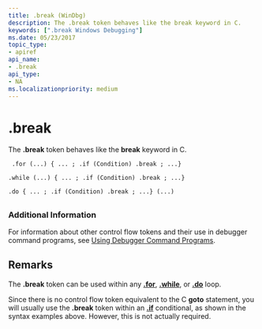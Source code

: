 ```yaml
---
title: .break (WinDbg)
description: The .break token behaves like the break keyword in C.
keywords: [".break Windows Debugging"]
ms.date: 05/23/2017
topic_type:
- apiref
api_name:
- .break
api_type:
- NA
ms.localizationpriority: medium
---
```


# .break


The **.break** token behaves like the **break** keyword in C.

```dbgcmd
 .for (...) { ... ; .if (Condition) .break ; ...} 

.while (...) { ... ; .if (Condition) .break ; ...} 

.do { ... ; .if (Condition) .break ; ...} (...) 
```

## <span id="ddk_token_break_dbg"></span><span id="DDK_TOKEN_BREAK_DBG"></span>


### <span id="Additional_Information"></span><span id="additional_information"></span><span id="ADDITIONAL_INFORMATION"></span>Additional Information

For information about other control flow tokens and their use in debugger command programs, see [Using Debugger Command Programs](using-debugger-command-programs.md).

## Remarks

The **.break** token can be used within any [**.for**](-for.md), [**.while**](-while.md), or [**.do**](-do.md) loop.

Since there is no control flow token equivalent to the C **goto** statement, you will usually use the **.break** token within an [**.if**](-if.md) conditional, as shown in the syntax examples above. However, this is not actually required.

 

 





